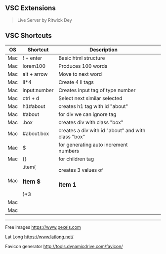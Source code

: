 ## **VSC Extensions**
> Live Server by Ritwick Dey

## **VSC Shortcuts**
|OS|Shortcut|Description|   |   |
|---|---|---|---|---|
| Mac  | ! + enter  | Basic html structure  |   |   |
| Mac  | lorem100  | Produces 100 words  |   |   |
| Mac  |  alt + arrow | Move to next word  |   |   |
| Mac  | li*4 | Create 4 li tags |   |   |
| Mac  | input:number  | Creates input tag of type number |   |   |
| Mac  | ctrl + d | Select next similar selected  |   |   |
| Mac  | h1#about | creates h1 tag with id "about" |   |   |
| Mac  | #about | for div we can ignore tag  |   |   |
| Mac  | .box  | creates div with class "box"  |   |   |
| Mac  | #about.box  | creates a div with id "about" and with class "box" |   |   |
| Mac  | $ | for generating auto increment numbers  |   |   |
| Mac  | {} | for children tag  |   |   |
| Mac  | .item{<h3>Item $</h3>}*3  |  creates 3 values of <div class="item"><h3>Item 1</h3></div> |   |   |
| Mac  |   |   |   |   |
| Mac  |   |   |   |   |

___

Free images
https://www.pexels.com

Lat Long
https://www.latlong.net/

Favicon generator
http://tools.dynamicdrive.com/favicon/